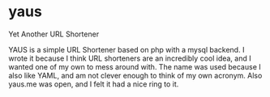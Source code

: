 yaus
====

Yet Another URL Shortener

YAUS is a simple URL Shortener based on php with a mysql backend. I wrote it because I think URL shorteners
are an incredibly cool idea, and I wanted one of my own to mess around with. The name was used because I 
also like YAML, and am not clever enough to think of my own acronym. Also yaus.me was open, and I felt it 
had a nice ring to it.